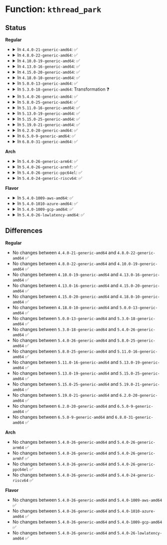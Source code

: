 # Function: <code>kthread_park</code>

## Status
<b>Regular</b>
<ul>
<li>
<details>
<summary>In <code>4.4.0-21-generic-amd64</code>: ✅</summary>

```c
int kthread_park(struct task_struct * k)
```

```json
{
  "name": "kthread_park",
  "collision_type": "Unique Global",
  "inline_type": "No",
  "funcs": [
    {
      "addr": 18446744071579501072,
      "name": "kthread_park",
      "external": true,
      "loc": "kernel/kthread.c:457",
      "file": "kernel/kthread.c",
      "inline": "seen, unknown",
      "caller_inline": [],
      "caller_func": [
        "kernel/kthread.c:kthread_create_on_cpu",
        "kernel/smpboot.c:smpboot_update_cpumask_percpu_thread",
        "kernel/smpboot.c:smpboot_park_threads",
        "kernel/stop_machine.c:stop_machine_park",
        "kernel/watchdog.c:watchdog_park_threads"
      ]
    }
  ],
  "symbols": [
    {
      "addr": 18446744071579501072,
      "name": "kthread_park",
      "section": ".text",
      "bind": "STB_GLOBAL",
      "size": 83
    }
  ]
}
```
</details>
</li>
<li>
<details>
<summary>In <code>4.8.0-22-generic-amd64</code>: ✅</summary>

```c
int kthread_park(struct task_struct * k)
```

```json
{
  "name": "kthread_park",
  "collision_type": "Unique Global",
  "inline_type": "No",
  "funcs": [
    {
      "addr": 18446744071579515136,
      "name": "kthread_park",
      "external": true,
      "loc": "kernel/kthread.c:457",
      "file": "kernel/kthread.c",
      "inline": "seen, unknown",
      "caller_inline": [],
      "caller_func": [
        "kernel/cpu.c:takedown_cpu",
        "kernel/kthread.c:kthread_create_on_cpu",
        "kernel/smpboot.c:smpboot_update_cpumask_percpu_thread",
        "kernel/smpboot.c:smpboot_park_threads",
        "kernel/stop_machine.c:stop_machine_park",
        "kernel/watchdog.c:watchdog_park_threads"
      ]
    }
  ],
  "symbols": [
    {
      "addr": 18446744071579515136,
      "name": "kthread_park",
      "section": ".text",
      "bind": "STB_GLOBAL",
      "size": 83
    }
  ]
}
```
</details>
</li>
<li>
<details>
<summary>In <code>4.10.0-19-generic-amd64</code>: ✅</summary>

```c
int kthread_park(struct task_struct * k)
```

```json
{
  "name": "kthread_park",
  "collision_type": "Unique Global",
  "inline_type": "No",
  "funcs": [
    {
      "addr": 18446744071579535824,
      "name": "kthread_park",
      "external": true,
      "loc": "kernel/kthread.c:485",
      "file": "kernel/kthread.c",
      "inline": "seen, unknown",
      "caller_inline": [],
      "caller_func": [
        "kernel/cpu.c:takedown_cpu",
        "kernel/smpboot.c:smpboot_update_cpumask_percpu_thread",
        "kernel/smpboot.c:smpboot_park_threads",
        "kernel/stop_machine.c:stop_machine_park",
        "kernel/watchdog.c:watchdog_park_threads"
      ]
    }
  ],
  "symbols": [
    {
      "addr": 18446744071579535824,
      "name": "kthread_park",
      "section": ".text",
      "bind": "STB_GLOBAL",
      "size": 137
    }
  ]
}
```
</details>
</li>
<li>
<details>
<summary>In <code>4.13.0-16-generic-amd64</code>: ✅</summary>

```c
int kthread_park(struct task_struct * k)
```

```json
{
  "name": "kthread_park",
  "collision_type": "Unique Global",
  "inline_type": "No",
  "funcs": [
    {
      "addr": 18446744071579523040,
      "name": "kthread_park",
      "external": true,
      "loc": "kernel/kthread.c:489",
      "file": "kernel/kthread.c",
      "inline": "seen, unknown",
      "caller_inline": [],
      "caller_func": [
        "kernel/cpu.c:takedown_cpu",
        "kernel/smpboot.c:smpboot_update_cpumask_percpu_thread",
        "kernel/smpboot.c:smpboot_park_threads",
        "kernel/stop_machine.c:stop_machine_park",
        "kernel/watchdog.c:watchdog_park_threads"
      ]
    }
  ],
  "symbols": [
    {
      "addr": 18446744071579523040,
      "name": "kthread_park",
      "section": ".text",
      "bind": "STB_GLOBAL",
      "size": 89
    }
  ]
}
```
</details>
</li>
<li>
<details>
<summary>In <code>4.15.0-20-generic-amd64</code>: ✅</summary>

```c
int kthread_park(struct task_struct * k)
```

```json
{
  "name": "kthread_park",
  "collision_type": "Unique Global",
  "inline_type": "No",
  "funcs": [
    {
      "addr": 18446744071579549424,
      "name": "kthread_park",
      "external": true,
      "loc": "kernel/kthread.c:496",
      "file": "kernel/kthread.c",
      "inline": "seen, unknown",
      "caller_inline": [],
      "caller_func": [
        "kernel/cpu.c:takedown_cpu",
        "kernel/smpboot.c:smpboot_update_cpumask_percpu_thread",
        "kernel/smpboot.c:smpboot_park_threads",
        "kernel/stop_machine.c:stop_machine_park"
      ]
    }
  ],
  "symbols": [
    {
      "addr": 18446744071579549424,
      "name": "kthread_park",
      "section": ".text",
      "bind": "STB_GLOBAL",
      "size": 89
    }
  ]
}
```
</details>
</li>
<li>
<details>
<summary>In <code>4.18.0-10-generic-amd64</code>: ✅</summary>

```c
int kthread_park(struct task_struct * k)
```

```json
{
  "name": "kthread_park",
  "collision_type": "Unique Global",
  "inline_type": "No",
  "funcs": [
    {
      "addr": 18446744071579580848,
      "name": "kthread_park",
      "external": true,
      "loc": "kernel/kthread.c:507",
      "file": "kernel/kthread.c",
      "inline": "seen, unknown",
      "caller_inline": [],
      "caller_func": [
        "kernel/cpu.c:takedown_cpu",
        "kernel/smpboot.c:smpboot_update_cpumask_percpu_thread",
        "kernel/smpboot.c:smpboot_park_threads",
        "kernel/stop_machine.c:stop_machine_park"
      ]
    }
  ],
  "symbols": [
    {
      "addr": 18446744071579580848,
      "name": "kthread_park",
      "section": ".text",
      "bind": "STB_GLOBAL",
      "size": 113
    }
  ]
}
```
</details>
</li>
<li>
<details>
<summary>In <code>5.0.0-13-generic-amd64</code>: ✅</summary>

```c
int kthread_park(struct task_struct * k)
```

```json
{
  "name": "kthread_park",
  "collision_type": "Unique Global",
  "inline_type": "No",
  "funcs": [
    {
      "addr": 18446744071579618480,
      "name": "kthread_park",
      "external": true,
      "loc": "kernel/kthread.c:506",
      "file": "kernel/kthread.c",
      "inline": "seen, unknown",
      "caller_inline": [],
      "caller_func": [
        "kernel/cpu.c:takedown_cpu",
        "kernel/smpboot.c:smpboot_park_threads",
        "kernel/stop_machine.c:stop_machine_park"
      ]
    }
  ],
  "symbols": [
    {
      "addr": 18446744071579618480,
      "name": "kthread_park",
      "section": ".text",
      "bind": "STB_GLOBAL",
      "size": 130
    }
  ]
}
```
</details>
</li>
<li>
<details>
<summary>In <code>5.3.0-18-generic-amd64</code>: Transformation ❓</summary>

```c
int kthread_park(struct task_struct * k)
```

```json
{
  "name": "kthread_park",
  "collision_type": "Unique Global",
  "inline_type": "No",
  "funcs": [
    {
      "addr": 0,
      "name": "kthread_park",
      "external": true,
      "loc": "kernel/kthread.c:515",
      "file": "kernel/kthread.c",
      "inline": "seen, unknown",
      "caller_inline": [],
      "caller_func": [
        "kernel/cpu.c:takedown_cpu",
        "kernel/smpboot.c:smpboot_park_threads",
        "kernel/stop_machine.c:stop_machine_park",
        "fs/io_uring.c:io_uring_create",
        "fs/io_uring.c:io_finish_async"
      ]
    }
  ],
  "symbols": [
    {
      "addr": 18446744071579644539,
      "name": "kthread_park.cold",
      "section": ".text",
      "bind": "STB_LOCAL",
      "size": 48
    },
    {
      "addr": 18446744071579638992,
      "name": "kthread_park",
      "section": ".text",
      "bind": "STB_GLOBAL",
      "size": 125
    }
  ]
}
```
</details>
</li>
<li>
<details>
<summary>In <code>5.4.0-26-generic-amd64</code>: ✅</summary>

```c
int kthread_park(struct task_struct * k)
```

```json
{
  "name": "kthread_park",
  "collision_type": "Unique Global",
  "inline_type": "No",
  "funcs": [
    {
      "addr": 18446744071579664928,
      "name": "kthread_park",
      "external": true,
      "loc": "kernel/kthread.c:515",
      "file": "kernel/kthread.c",
      "inline": "seen, unknown",
      "caller_inline": [],
      "caller_func": [
        "kernel/cpu.c:takedown_cpu",
        "kernel/smpboot.c:smpboot_park_threads",
        "kernel/stop_machine.c:stop_machine_park",
        "fs/io_uring.c:io_finish_async"
      ]
    }
  ],
  "symbols": [
    {
      "addr": 18446744071579664928,
      "name": "kthread_park",
      "section": ".text",
      "bind": "STB_GLOBAL",
      "size": 143
    }
  ]
}
```
</details>
</li>
<li>
<details>
<summary>In <code>5.8.0-25-generic-amd64</code>: ✅</summary>

```c
int kthread_park(struct task_struct * k)
```

```json
{
  "name": "kthread_park",
  "collision_type": "Unique Global",
  "inline_type": "No",
  "funcs": [
    {
      "addr": 18446744071579699408,
      "name": "kthread_park",
      "external": true,
      "loc": "kernel/kthread.c:551",
      "file": "kernel/kthread.c",
      "inline": "seen, unknown",
      "caller_inline": [],
      "caller_func": [
        "kernel/cpu.c:takedown_cpu",
        "kernel/smpboot.c:smpboot_park_threads",
        "kernel/stop_machine.c:stop_machine_park",
        "fs/io_uring.c:io_ring_ctx_free",
        "fs/io_uring.c:io_sq_offload_start"
      ]
    }
  ],
  "symbols": [
    {
      "addr": 18446744071579699408,
      "name": "kthread_park",
      "section": ".text",
      "bind": "STB_GLOBAL",
      "size": 143
    }
  ]
}
```
</details>
</li>
<li>
<details>
<summary>In <code>5.11.0-16-generic-amd64</code>: ✅</summary>

```c
int kthread_park(struct task_struct * k)
```

```json
{
  "name": "kthread_park",
  "collision_type": "Unique Global",
  "inline_type": "No",
  "funcs": [
    {
      "addr": 18446744071579677872,
      "name": "kthread_park",
      "external": true,
      "loc": "kernel/kthread.c:577",
      "file": "kernel/kthread.c",
      "inline": "seen, unknown",
      "caller_inline": [],
      "caller_func": [
        "kernel/cpu.c:takedown_cpu",
        "kernel/smpboot.c:smpboot_park_threads",
        "kernel/stop_machine.c:stop_machine_park",
        "fs/io_uring.c:io_uring_cancel_task_requests",
        "fs/io_uring.c:io_uring_cancel_files",
        "fs/io_uring.c:io_uring_poll",
        "fs/io_uring.c:io_sq_offload_create",
        "fs/io_uring.c:io_sq_thread_stop",
        "fs/io_uring.c:io_sq_thread_stop"
      ]
    }
  ],
  "symbols": [
    {
      "addr": 18446744071579677872,
      "name": "kthread_park",
      "section": ".text",
      "bind": "STB_GLOBAL",
      "size": 143
    }
  ]
}
```
</details>
</li>
<li>
<details>
<summary>In <code>5.13.0-19-generic-amd64</code>: ✅</summary>

```c
int kthread_park(struct task_struct * k)
```

```json
{
  "name": "kthread_park",
  "collision_type": "Unique Global",
  "inline_type": "No",
  "funcs": [
    {
      "addr": 18446744071579683904,
      "name": "kthread_park",
      "external": true,
      "loc": "kernel/kthread.c:604",
      "file": "kernel/kthread.c",
      "inline": "seen, unknown",
      "caller_inline": [],
      "caller_func": [
        "kernel/cpu.c:takedown_cpu",
        "kernel/smpboot.c:smpboot_park_threads",
        "kernel/stop_machine.c:stop_machine_park"
      ]
    }
  ],
  "symbols": [
    {
      "addr": 18446744071579683904,
      "name": "kthread_park",
      "section": ".text",
      "bind": "STB_GLOBAL",
      "size": 143
    }
  ]
}
```
</details>
</li>
<li>
<details>
<summary>In <code>5.15.0-25-generic-amd64</code>: ✅</summary>

```c
int kthread_park(struct task_struct * k)
```

```json
{
  "name": "kthread_park",
  "collision_type": "Unique Global",
  "inline_type": "No",
  "funcs": [
    {
      "addr": 18446744071579761120,
      "name": "kthread_park",
      "external": true,
      "loc": "kernel/kthread.c:604",
      "file": "kernel/kthread.c",
      "inline": "seen, unknown",
      "caller_inline": [],
      "caller_func": [
        "kernel/cpu.c:takedown_cpu",
        "kernel/smpboot.c:smpboot_park_threads",
        "kernel/stop_machine.c:stop_machine_park"
      ]
    }
  ],
  "symbols": [
    {
      "addr": 18446744071579761120,
      "name": "kthread_park",
      "section": ".text",
      "bind": "STB_GLOBAL",
      "size": 143
    }
  ]
}
```
</details>
</li>
<li>
<details>
<summary>In <code>5.19.0-21-generic-amd64</code>: ✅</summary>

```c
int kthread_park(struct task_struct * k)
```

```json
{
  "name": "kthread_park",
  "collision_type": "Unique Global",
  "inline_type": "No",
  "funcs": [
    {
      "addr": 18446744071579867168,
      "name": "kthread_park",
      "external": true,
      "loc": "kernel/kthread.c:664",
      "file": "kernel/kthread.c",
      "inline": "seen, unknown",
      "caller_inline": [],
      "caller_func": [
        "kernel/cpu.c:takedown_cpu",
        "kernel/smpboot.c:smpboot_park_threads",
        "kernel/smpboot.c:__smpboot_create_thread",
        "kernel/stop_machine.c:stop_machine_park"
      ]
    }
  ],
  "symbols": [
    {
      "addr": 18446744071579867168,
      "name": "kthread_park",
      "section": ".text",
      "bind": "STB_GLOBAL",
      "size": 161
    }
  ]
}
```
</details>
</li>
<li>
<details>
<summary>In <code>6.2.0-20-generic-amd64</code>: ✅</summary>

```c
int kthread_park(struct task_struct * k)
```

```json
{
  "name": "kthread_park",
  "collision_type": "Unique Global",
  "inline_type": "No",
  "funcs": [
    {
      "addr": 18446744071580009712,
      "name": "kthread_park",
      "external": true,
      "loc": "kernel/kthread.c:664",
      "file": "kernel/kthread.c",
      "inline": "seen, unknown",
      "caller_inline": [],
      "caller_func": [
        "kernel/cpu.c:takedown_cpu",
        "kernel/smpboot.c:smpboot_park_threads",
        "kernel/smpboot.c:__smpboot_create_thread",
        "kernel/stop_machine.c:stop_machine_park"
      ]
    }
  ],
  "symbols": [
    {
      "addr": 18446744071580009712,
      "name": "kthread_park",
      "section": ".text",
      "bind": "STB_GLOBAL",
      "size": 161
    }
  ]
}
```
</details>
</li>
<li>
<details>
<summary>In <code>6.5.0-9-generic-amd64</code>: ✅</summary>

```c
int kthread_park(struct task_struct * k)
```

```json
{
  "name": "kthread_park",
  "collision_type": "Unique Global",
  "inline_type": "No",
  "funcs": [
    {
      "addr": 18446744071580063552,
      "name": "kthread_park",
      "external": true,
      "loc": "kernel/kthread.c:665",
      "file": "kernel/kthread.c",
      "inline": "seen, unknown",
      "caller_inline": [],
      "caller_func": [
        "kernel/cpu.c:takedown_cpu",
        "kernel/smpboot.c:smpboot_park_threads",
        "kernel/smpboot.c:__smpboot_create_thread",
        "kernel/stop_machine.c:stop_machine_park"
      ]
    }
  ],
  "symbols": [
    {
      "addr": 18446744071580063552,
      "name": "kthread_park",
      "section": ".text",
      "bind": "STB_GLOBAL",
      "size": 161
    }
  ]
}
```
</details>
</li>
<li>
<details>
<summary>In <code>6.8.0-31-generic-amd64</code>: ✅</summary>

```c
int kthread_park(struct task_struct * k)
```

```json
{
  "name": "kthread_park",
  "collision_type": "Unique Global",
  "inline_type": "No",
  "funcs": [
    {
      "addr": 18446744071580106112,
      "name": "kthread_park",
      "external": true,
      "loc": "kernel/kthread.c:664",
      "file": "kernel/kthread.c",
      "inline": "seen, unknown",
      "caller_inline": [],
      "caller_func": [
        "kernel/cpu.c:takedown_cpu",
        "kernel/smpboot.c:smpboot_park_threads",
        "kernel/smpboot.c:__smpboot_create_thread",
        "kernel/stop_machine.c:stop_machine_park"
      ]
    }
  ],
  "symbols": [
    {
      "addr": 18446744071580106112,
      "name": "kthread_park",
      "section": ".text",
      "bind": "STB_GLOBAL",
      "size": 161
    }
  ]
}
```
</details>
</li>
</ul>
<b>Arch</b>
<ul>
<li>
<details>
<summary>In <code>5.4.0-26-generic-arm64</code>: ✅</summary>

```c
int kthread_park(struct task_struct * k)
```

```json
{
  "name": "kthread_park",
  "collision_type": "Unique Global",
  "inline_type": "No",
  "funcs": [
    {
      "addr": 18446603336490841824,
      "name": "kthread_park",
      "external": true,
      "loc": "kernel/kthread.c:515",
      "file": "kernel/kthread.c",
      "inline": "seen, unknown",
      "caller_inline": [],
      "caller_func": [
        "virt/kvm/kvm_main.c:kvm_vm_worker_thread",
        "kernel/cpu.c:takedown_cpu",
        "kernel/smpboot.c:smpboot_park_threads",
        "kernel/stop_machine.c:stop_machine_park",
        "fs/io_uring.c:io_finish_async"
      ]
    }
  ],
  "symbols": [
    {
      "addr": 18446603336490841824,
      "name": "kthread_park",
      "section": ".text",
      "bind": "STB_GLOBAL",
      "size": 192
    }
  ]
}
```
</details>
</li>
<li>
<details>
<summary>In <code>5.4.0-26-generic-armhf</code>: ✅</summary>

```c
int kthread_park(struct task_struct * k)
```

```json
{
  "name": "kthread_park",
  "collision_type": "Unique Global",
  "inline_type": "No",
  "funcs": [
    {
      "addr": 3224870012,
      "name": "kthread_park",
      "external": true,
      "loc": "kernel/kthread.c:515",
      "file": "kernel/kthread.c",
      "inline": "seen, unknown",
      "caller_inline": [],
      "caller_func": [
        "kernel/cpu.c:takedown_cpu",
        "kernel/smpboot.c:smpboot_park_threads",
        "kernel/stop_machine.c:stop_machine_park",
        "fs/io_uring.c:io_finish_async"
      ]
    }
  ],
  "symbols": [
    {
      "addr": 3224870012,
      "name": "kthread_park",
      "section": ".text",
      "bind": "STB_GLOBAL",
      "size": 332
    }
  ]
}
```
</details>
</li>
<li>
<details>
<summary>In <code>5.4.0-26-generic-ppc64el</code>: ✅</summary>

```c
int kthread_park(struct task_struct * k)
```

```json
{
  "name": "kthread_park",
  "collision_type": "Unique Global",
  "inline_type": "No",
  "funcs": [
    {
      "addr": 13835058055283677792,
      "name": "kthread_park",
      "external": true,
      "loc": "kernel/kthread.c:515",
      "file": "kernel/kthread.c",
      "inline": "seen, unknown",
      "caller_inline": [],
      "caller_func": [
        "kernel/cpu.c:takedown_cpu",
        "kernel/smpboot.c:smpboot_park_threads",
        "kernel/stop_machine.c:stop_machine_park",
        "fs/io_uring.c:io_finish_async"
      ]
    }
  ],
  "symbols": [
    {
      "addr": 13835058055283677792,
      "name": "kthread_park",
      "section": ".text",
      "bind": "STB_GLOBAL",
      "size": 268
    }
  ]
}
```
</details>
</li>
<li>
<details>
<summary>In <code>5.4.0-24-generic-riscv64</code>: ✅</summary>

```c
int kthread_park(struct task_struct * k)
```

```json
{
  "name": "kthread_park",
  "collision_type": "Unique Global",
  "inline_type": "No",
  "funcs": [
    {
      "addr": 18446743936271510452,
      "name": "kthread_park",
      "external": true,
      "loc": "kernel/kthread.c:515",
      "file": "kernel/kthread.c",
      "inline": "seen, unknown",
      "caller_inline": [],
      "caller_func": [
        "kernel/smpboot.c:smpboot_park_threads",
        "kernel/stop_machine.c:stop_machine_park",
        "fs/io_uring.c:io_finish_async"
      ]
    }
  ],
  "symbols": [
    {
      "addr": 18446743936271510452,
      "name": "kthread_park",
      "section": ".text",
      "bind": "STB_GLOBAL",
      "size": 152
    }
  ]
}
```
</details>
</li>
</ul>
<b>Flavor</b>
<ul>
<li>
<details>
<summary>In <code>5.4.0-1009-aws-amd64</code>: ✅</summary>

```c
int kthread_park(struct task_struct * k)
```

```json
{
  "name": "kthread_park",
  "collision_type": "Unique Global",
  "inline_type": "No",
  "funcs": [
    {
      "addr": 18446744071579641248,
      "name": "kthread_park",
      "external": true,
      "loc": "kernel/kthread.c:515",
      "file": "kernel/kthread.c",
      "inline": "seen, unknown",
      "caller_inline": [],
      "caller_func": [
        "kernel/cpu.c:takedown_cpu",
        "kernel/smpboot.c:smpboot_park_threads",
        "kernel/stop_machine.c:stop_machine_park",
        "fs/io_uring.c:io_finish_async"
      ]
    }
  ],
  "symbols": [
    {
      "addr": 18446744071579641248,
      "name": "kthread_park",
      "section": ".text",
      "bind": "STB_GLOBAL",
      "size": 143
    }
  ]
}
```
</details>
</li>
<li>
<details>
<summary>In <code>5.4.0-1010-azure-amd64</code>: ✅</summary>

```c
int kthread_park(struct task_struct * k)
```

```json
{
  "name": "kthread_park",
  "collision_type": "Unique Global",
  "inline_type": "No",
  "funcs": [
    {
      "addr": 18446744071579569648,
      "name": "kthread_park",
      "external": true,
      "loc": "kernel/kthread.c:515",
      "file": "kernel/kthread.c",
      "inline": "seen, unknown",
      "caller_inline": [],
      "caller_func": [
        "kernel/cpu.c:takedown_cpu",
        "kernel/smpboot.c:smpboot_park_threads",
        "kernel/stop_machine.c:stop_machine_park",
        "fs/io_uring.c:io_finish_async"
      ]
    }
  ],
  "symbols": [
    {
      "addr": 18446744071579569648,
      "name": "kthread_park",
      "section": ".text",
      "bind": "STB_GLOBAL",
      "size": 143
    }
  ]
}
```
</details>
</li>
<li>
<details>
<summary>In <code>5.4.0-1009-gcp-amd64</code>: ✅</summary>

```c
int kthread_park(struct task_struct * k)
```

```json
{
  "name": "kthread_park",
  "collision_type": "Unique Global",
  "inline_type": "No",
  "funcs": [
    {
      "addr": 18446744071579638512,
      "name": "kthread_park",
      "external": true,
      "loc": "kernel/kthread.c:515",
      "file": "kernel/kthread.c",
      "inline": "seen, unknown",
      "caller_inline": [],
      "caller_func": [
        "kernel/cpu.c:takedown_cpu",
        "kernel/smpboot.c:smpboot_park_threads",
        "kernel/stop_machine.c:stop_machine_park",
        "fs/io_uring.c:io_finish_async"
      ]
    }
  ],
  "symbols": [
    {
      "addr": 18446744071579638512,
      "name": "kthread_park",
      "section": ".text",
      "bind": "STB_GLOBAL",
      "size": 143
    }
  ]
}
```
</details>
</li>
<li>
<details>
<summary>In <code>5.4.0-26-lowlatency-amd64</code>: ✅</summary>

```c
int kthread_park(struct task_struct * k)
```

```json
{
  "name": "kthread_park",
  "collision_type": "Unique Global",
  "inline_type": "No",
  "funcs": [
    {
      "addr": 18446744071579672352,
      "name": "kthread_park",
      "external": true,
      "loc": "kernel/kthread.c:515",
      "file": "kernel/kthread.c",
      "inline": "seen, unknown",
      "caller_inline": [],
      "caller_func": [
        "kernel/cpu.c:takedown_cpu",
        "kernel/smpboot.c:smpboot_park_threads",
        "kernel/stop_machine.c:stop_machine_park",
        "fs/io_uring.c:io_finish_async"
      ]
    }
  ],
  "symbols": [
    {
      "addr": 18446744071579672352,
      "name": "kthread_park",
      "section": ".text",
      "bind": "STB_GLOBAL",
      "size": 143
    }
  ]
}
```
</details>
</li>
</ul>

## Differences
<b>Regular</b>
<ul>
<li>
No changes between <code>4.4.0-21-generic-amd64</code> and <code>4.8.0-22-generic-amd64</code> ✅
</li>
<li>
No changes between <code>4.8.0-22-generic-amd64</code> and <code>4.10.0-19-generic-amd64</code> ✅
</li>
<li>
No changes between <code>4.10.0-19-generic-amd64</code> and <code>4.13.0-16-generic-amd64</code> ✅
</li>
<li>
No changes between <code>4.13.0-16-generic-amd64</code> and <code>4.15.0-20-generic-amd64</code> ✅
</li>
<li>
No changes between <code>4.15.0-20-generic-amd64</code> and <code>4.18.0-10-generic-amd64</code> ✅
</li>
<li>
No changes between <code>4.18.0-10-generic-amd64</code> and <code>5.0.0-13-generic-amd64</code> ✅
</li>
<li>
No changes between <code>5.0.0-13-generic-amd64</code> and <code>5.3.0-18-generic-amd64</code> ✅
</li>
<li>
No changes between <code>5.3.0-18-generic-amd64</code> and <code>5.4.0-26-generic-amd64</code> ✅
</li>
<li>
No changes between <code>5.4.0-26-generic-amd64</code> and <code>5.8.0-25-generic-amd64</code> ✅
</li>
<li>
No changes between <code>5.8.0-25-generic-amd64</code> and <code>5.11.0-16-generic-amd64</code> ✅
</li>
<li>
No changes between <code>5.11.0-16-generic-amd64</code> and <code>5.13.0-19-generic-amd64</code> ✅
</li>
<li>
No changes between <code>5.13.0-19-generic-amd64</code> and <code>5.15.0-25-generic-amd64</code> ✅
</li>
<li>
No changes between <code>5.15.0-25-generic-amd64</code> and <code>5.19.0-21-generic-amd64</code> ✅
</li>
<li>
No changes between <code>5.19.0-21-generic-amd64</code> and <code>6.2.0-20-generic-amd64</code> ✅
</li>
<li>
No changes between <code>6.2.0-20-generic-amd64</code> and <code>6.5.0-9-generic-amd64</code> ✅
</li>
<li>
No changes between <code>6.5.0-9-generic-amd64</code> and <code>6.8.0-31-generic-amd64</code> ✅
</li>
</ul>
<b>Arch</b>
<ul>
<li>
No changes between <code>5.4.0-26-generic-amd64</code> and <code>5.4.0-26-generic-arm64</code> ✅
</li>
<li>
No changes between <code>5.4.0-26-generic-amd64</code> and <code>5.4.0-26-generic-armhf</code> ✅
</li>
<li>
No changes between <code>5.4.0-26-generic-amd64</code> and <code>5.4.0-26-generic-ppc64el</code> ✅
</li>
<li>
No changes between <code>5.4.0-26-generic-amd64</code> and <code>5.4.0-24-generic-riscv64</code> ✅
</li>
</ul>
<b>Flavor</b>
<ul>
<li>
No changes between <code>5.4.0-26-generic-amd64</code> and <code>5.4.0-1009-aws-amd64</code> ✅
</li>
<li>
No changes between <code>5.4.0-26-generic-amd64</code> and <code>5.4.0-1010-azure-amd64</code> ✅
</li>
<li>
No changes between <code>5.4.0-26-generic-amd64</code> and <code>5.4.0-1009-gcp-amd64</code> ✅
</li>
<li>
No changes between <code>5.4.0-26-generic-amd64</code> and <code>5.4.0-26-lowlatency-amd64</code> ✅
</li>
</ul>
